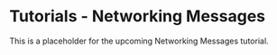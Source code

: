 # Tutorials - Networking Messages

This is a placeholder for the upcoming Networking Messages tutorial.